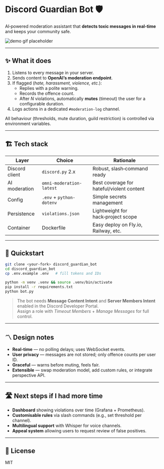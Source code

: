 # Discord Guardian Bot 🛡️

AI‑powered moderation assistant that **detects toxic messages in real‑time** and
keeps your community safe.

![demo gif placeholder](https://user-images.githubusercontent.com/your-demo.gif)

---

## ✨ What it does

1. Listens to every message in your server.
2. Sends content to **OpenAI’s moderation endpoint**.
3. If flagged (*hate, harassment, violence, etc.*):
   * Replies with a polite warning.
   * Records the offence count.
   * After *N* violations, automatically **mutes** (timeout) the user for a configurable duration.
4. Logs actions in a dedicated `#moderation-log` channel.

All behaviour (thresholds, mute duration, guild restriction) is controlled via
environment variables.

---

## 🏗️ Tech stack

| Layer | Choice | Rationale |
|-------|--------|-----------|
| Discord client | `discord.py` 2.x | Robust, slash‑command ready |
| AI moderation | `omni-moderation-latest` | Best coverage for hateful/violent content |
| Config | `.env` + `python-dotenv` | Simple secrets management |
| Persistence | `violations.json` | Lightweight for hack‑project scope |
| Container | Dockerfile | Easy deploy on Fly.io, Railway, etc. |

---

## 🚀 Quickstart

```bash
git clone <your-fork> discord_guardian_bot
cd discord_guardian_bot
cp .env.example .env   # fill tokens and IDs

python -m venv .venv && source .venv/bin/activate
pip install -r requirements.txt
python bot.py
```

> The bot needs **Message Content Intent** and **Server Members Intent** enabled
> in the Discord Developer Portal.  
> Assign a role with *Timeout Members* + *Manage Messages* for full control.

---

## 〽️ Design notes

* **Real‑time** — no polling delays; uses WebSocket events.
* **User privacy** — messages are not stored; only offence counts per user ID.
* **Graceful** — warns before muting, feels fair.
* **Extensible** — swap moderation model, add custom rules, or integrate
  perspective API.

---

## 🛣️ Next steps if I had more time

* **Dashboard** showing violations over time (Grafana + Prometheus).
* **Customisable rules** via slash commands (e.g., set threshold per channel).
* **Multilingual support** with Whisper for voice channels.
* **Appeal system** allowing users to request review of false positives.

---

## 🪪 License

MIT
